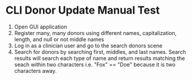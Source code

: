 # CLI Donor Update Manual Test

1. Open GUI application
2. Register many, many donors using different names, capitalization, length, and null or not middle names
3. Log in as a clinician user and go to the search donors scene
4. Search for donors by searching first, middles, and last names. Search results will search each type of name and return results matching the seach
within two characters i.e. "Fox" == "Doe" because it is two characters away.